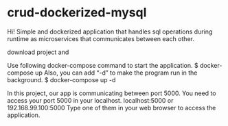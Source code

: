 # crud-dockerized-mysql

Hi! Simple and dockerized application that handles sql operations 
during runtime as microservices that communicates between each other.

download project and 

Use following docker-compose command to start the application. 
$ docker-compose up
Also, you can add “-d” to make the program run in the background.
$ docker-compose up -d

In this project, our app is communicating between port 5000. You need to access your port 5000 in your localhost.
localhost:5000 or 192.168.99.100:5000
Type one of them in your web browser to access the application.

